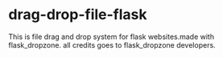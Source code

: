 # drag-drop-file-flask
This is file drag and drop system for flask websites.made with flask_dropzone. all credits goes to flask_dropzone developers.
